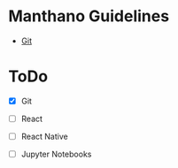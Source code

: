 # Manthano Guidelines

- [Git](Man7hano/guidelines/1_Git)


# ToDo
- [x] Git
- [ ] React
- [ ] React Native
- [ ] Jupyter Notebooks

